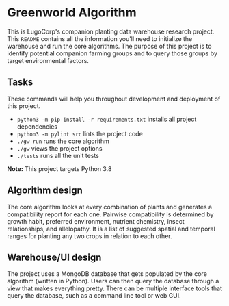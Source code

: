 # Greenworld Algorithm
This is LugoCorp's companion planting data warehouse research project.
This `README` contains all the information you'll need to initialize the warehouse and run the core algorithms.
The purpose of this project is to identify potential companion farming groups and to query those groups by target environmental factors.

## Tasks
These commands will help you throughout development and deployment of this project.

- `python3 -m pip install -r requirements.txt` installs all project dependencies
- `python3 -m pylint src` lints the project code
- `./gw run` runs the core algorithm
- `./gw` views the project options
- `./tests` runs all the unit tests

**Note:** This project targets Python 3.8

## Algorithm design
The core algorithm looks at every combination of plants and generates a compatibility report for each one.
Pairwise compatibility is determined by growth habit, preferred environment, nutrient chemistry, insect relationships, and allelopathy.
It is a list of suggested spatial and temporal ranges for planting any two crops in relation to each other.

## Warehouse/UI design
The project uses a MongoDB database that gets populated by the core algorithm (written in Python).
Users can then query the database through a view that makes everything pretty.
There can be multiple interface tools that query the database, such as a command line tool or web GUI.